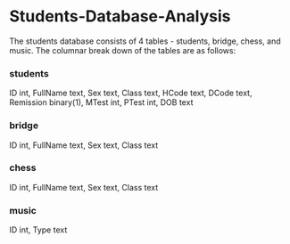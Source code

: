 # Students-Database-Analysis
The students database consists of 4 tables - students, bridge, chess, and music. The columnar break down of the tables are as follows:

### students
ID int, FullName text, Sex text, Class text, HCode text, DCode text, Remission binary(1), MTest int, PTest int, DOB text

### bridge
ID int, FullName text, Sex text, Class text

### chess
ID int, FullName text, Sex text, Class text

### music
ID int, Type text
